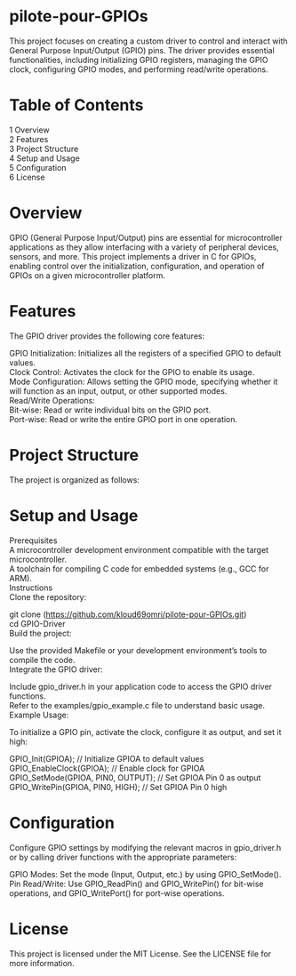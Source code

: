 # pilote-pour-GPIOs
This project focuses on creating a custom driver to control and interact with General Purpose Input/Output (GPIO) pins. The driver provides essential functionalities, including initializing GPIO registers, managing the GPIO clock, configuring GPIO modes, and performing read/write operations.

# Table of Contents
1 Overview  
2 Features  
3 Project Structure  
4 Setup and Usage  
5 Configuration  
6 License  
# Overview
GPIO (General Purpose Input/Output) pins are essential for microcontroller applications as they allow interfacing with a variety of peripheral devices, sensors, and more. This project implements a driver in C for GPIOs, enabling control over the initialization, configuration, and operation of GPIOs on a given microcontroller platform.  

# Features
The GPIO driver provides the following core features:  

GPIO Initialization: Initializes all the registers of a specified GPIO to default values.  
Clock Control: Activates the clock for the GPIO to enable its usage.  
Mode Configuration: Allows setting the GPIO mode, specifying whether it will function as an input, output, or other supported modes.  
Read/Write Operations:  
Bit-wise: Read or write individual bits on the GPIO port.  
Port-wise: Read or write the entire GPIO port in one operation.  
# Project Structure
The project is organized as follows:  


# Setup and Usage
Prerequisites  
A microcontroller development environment compatible with the target microcontroller.  
A toolchain for compiling C code for embedded systems (e.g., GCC for ARM).  
Instructions  
Clone the repository:  

  
git clone (https://github.com/kloud69omri/pilote-pour-GPIOs.git)  
cd GPIO-Driver  
Build the project:  

Use the provided Makefile or your development environment’s tools to compile the code.  
Integrate the GPIO driver:  

Include gpio_driver.h in your application code to access the GPIO driver functions.  
Refer to the examples/gpio_example.c file to understand basic usage.  
Example Usage:  

To initialize a GPIO pin, activate the clock, configure it as output, and set it high:  


GPIO_Init(GPIOA);               // Initialize GPIOA to default values  
GPIO_EnableClock(GPIOA);        // Enable clock for GPIOA  
GPIO_SetMode(GPIOA, PIN0, OUTPUT); // Set GPIOA Pin 0 as output  
GPIO_WritePin(GPIOA, PIN0, HIGH);  // Set GPIOA Pin 0 high  
# Configuration
Configure GPIO settings by modifying the relevant macros in gpio_driver.h or by calling driver functions with the appropriate parameters:  

GPIO Modes: Set the mode (Input, Output, etc.) by using GPIO_SetMode().    
Pin Read/Write: Use GPIO_ReadPin() and GPIO_WritePin() for bit-wise operations,   and GPIO_WritePort() for port-wise operations.  
# License
This project is licensed under the MIT License. See the LICENSE file for more information.  
